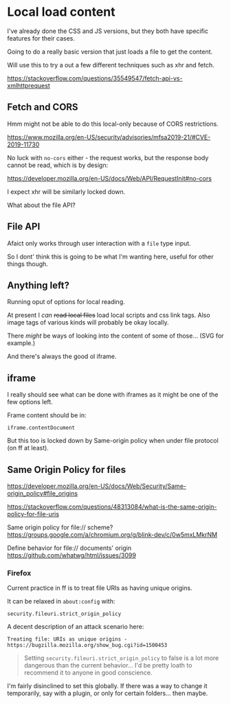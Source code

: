 Local load content
====================

I've already done the CSS and JS versions, but they both have specific features for their cases.

Going to do a really basic version that just loads a file to get the content.

Will use this to try a out a few different techniques such as xhr and fetch.



https://stackoverflow.com/questions/35549547/fetch-api-vs-xmlhttprequest



Fetch and CORS
--------------
Hmm might not be able to do this local-only because of CORS restrictions.

https://www.mozilla.org/en-US/security/advisories/mfsa2019-21/#CVE-2019-11730

No luck with `no-cors` either - the request works, but the response body cannot be read, which is by design:

https://developer.mozilla.org/en-US/docs/Web/API/RequestInit#no-cors


I expect xhr will be similarly locked down.


What about the file API?



File API
--------

Afaict only works through user interaction with a `file` type input.

So I dont' think this is going to be what I'm wanting here, useful for other things though.


Anything left?
--------------

Running oput of options for local reading.

At present I *can* ~~read local files~~ load local scripts and css link tags.
Also image tags of various kinds will probably be okay locally.

There *might* be ways of looking into the content of some of those...
(SVG for example.)

And there's always the good ol iframe.


iframe
------

I really should see what can be done with iframes as it might be one of the few options left.

Frame content should be in:

	iframe.contentDocument

But this too is locked down by Same-origin policy when under file protocol (on ff at least).



Same Origin Policy for files
----------------------------

https://developer.mozilla.org/en-US/docs/Web/Security/Same-origin_policy#file_origins

https://stackoverflow.com/questions/48313084/what-is-the-same-origin-policy-for-file-uris

Same origin policy for file:// scheme? https://groups.google.com/a/chromium.org/g/blink-dev/c/0w5mxLMkrNM

Define behavior for file:// documents' origin https://github.com/whatwg/html/issues/3099


### Firefox
Current practice in ff is to treat file URIs as having unique origins.

It can be relaxed in `about:config` with:

	security.fileuri.strict_origin_policy

A decent description of an attack scenario here:

	Treating file: URIs as unique origins - https://bugzilla.mozilla.org/show_bug.cgi?id=1500453

> Setting `security.fileuri.strict_origin_policy` to false is a lot more dangerous than the current behavior... I'd be pretty loath to recommend it to anyone in good conscience.

I'm fairly disinclined to set this globally.
If there was a way to change it temporarily, say with a plugin, or only for certain folders... then maybe.


